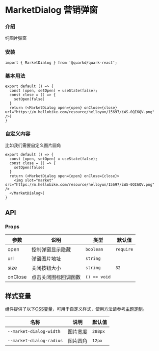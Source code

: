 # MarketDialog 营销弹窗

### 介绍

纯图片弹窗
### 安装

```tsx
import { MarketDialog } from '@quarkd/quark-react';
```

### 基本用法
```tsx
export default () => {
  const [open, setOpen] = useState(false);
  const close = () => {
    setOpen(false)
  }
  return (<MarketDialog open={open} onClose={close} url="https://m.hellobike.com/resource/helloyun/15697/iWS-0QI6QV.png" />)
}
```
### 自定义内容
比如我们需要自定义图片圆角
```tsx
export default () => {
  const [open, setOpen] = useState(false);
  const close = () => {
    setOpen(false)
  }
  return (<MarketDialog open={open} onClose={close}>
    <img slot="market" src="https://m.hellobike.com/resource/helloyun/15697/iWS-0QI6QV.png" />
  </MarketDialog>)
}
```
## API

### Props

| 参数         | 说明                             | 类型   | 默认值           |
|--------------|----------------------------------|--------|------------------|
|  open     |  控制弹窗显示隐藏 |         `boolean` |`require`
|  url   |   弹窗图片地址 | `string` |        |
|  size   |   关闭按钮大小 | `string` |       `32` |
| onClose     | 点击关闭图标回调函数            | `() => void`  |          |

## 样式变量

组件提供了以下[CSS变量](https://developer.mozilla.org/zh-CN/docs/Web/CSS/Using_CSS_custom_properties)，可用于自定义样式，使用方法请参考[主题定制](#/zh-CN/guide/theme)。

| 名称                     | 说明                                  | 默认值          | 
| ------------------------ | ----------------------------------- | --------------- |
| `--market-dialog-width`   | 图片宽度                          |     `288px`
| `--market-dialog-radius`   | 图片圆角                          |     `12px`